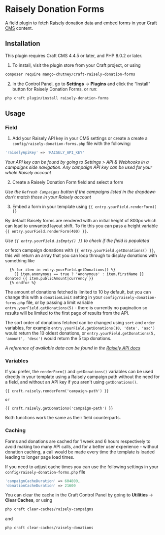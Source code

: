 # Raisely Donation Forms

A field plugin to fetch [Raisely](https://raisely.com/) donation data and embed forms in your [Craft CMS](https://craftcms.com/) content.

## Installation

This plugin requires Craft CMS 4.4.5 or later, and PHP 8.0.2 or later.

1. To install, visit the plugin store from your Craft project, or using

```bash
composer require mango-chutney/craft-raisely-donation-forms
```

2. In the Control Panel, go to **Settings** → **Plugins** and click the “Install” button for Raisely Donation Forms, or run:

```bash
php craft plugin/install raisely-donation-forms
```

## Usage

### Field

1. Add your Raisely API key in your CMS settings or create a create a `config/raisely-donation-forms.php` file with the following:

```php
'raiselyApiKey' => 'RAISELY_API_KEY'
```

_Your API key can be found by going to Settings > API & Webhooks in a campaigns side navigation. Any campaign API key can be used for your whole Raisely account_

2. Create a Raisely Donation Form field and select a form

_Use the `Refresh Campaigns` button if the campaigns listed in the dropdown don't match those in your Raisely account_

3. Embed a form in your template using `{{ entry.yourField.renderForm() }}`

By default Raisely forms are rendered with an initial height of 800px which can lead to unwanted layout shift. To fix this you can pass a height variable `{{ entry.yourField.renderForm(400) }}`.

_Use `{{ entry.yourField.isEmpty() }}` to check if the field is populated_

or fetch campaign donations with `{{ entry.yourField.getDonations() }}`, this will return an array that you can loop through to display donations with something like

```twig
  {% for item in entry.yourField.getDonations() %}
    {{ item.anonymous == true ? 'Anonymous' : item.firstName }} donated {{ item.publicAmount|currency }}
  {% endfor %}
```

The amount of donations fetched is limited to 10 by default, but you can change this with a `donationLimit` setting in your `config/raisely-donation-forms.php` file, or by passing a limit variable `entry.yourField.getDonations(5)` - there is currently no pagination so results will be limited to the first page of results from the API.

The sort order of donations fetched can be changed using `sort` and `order` variables, for example `entry.yourField.getDonations(10, 'date', 'asc')` would return the 10 oldest donations, or `entry.yourField.getDonations(5, 'amount', 'desc')` would return the 5 top donations.

_A reference of available data can be found in the [Raisely API docs](https://developers.raisely.com/reference/getdonations)_

### Variables

If you prefer, the `renderForm()` and `getDonations()` variables can be used directly in your template using a Raisely campaign path without the need for a field, and without an API key if you aren't using `getDonations()`.

```twig
{{ craft.raisely.renderForm('campaign-path') }}

or

{{ craft.raisely.getDonations('campaign-path') }}
```

Both functions work the same as their field counterparts.

### Caching

Forms and donations are cached for 1 week and 6 hours respectively to avoid making too many API calls, and for a better user experience - without donation caching, a call would be made every time the template is loaded leading to longer page load times.

If you need to adjust cache times you can use the following settings in your `config/raisely-donation-forms.php` file

```php
'campaignCacheDuration' => 604800,
'donationCacheDuration' => 21600
```

You can clear the cache in the Craft Control Panel by going to **Utilities** → **Clear Caches**, or using

```bash
php craft clear-caches/raisely-campaigns
```

and

```bash
php craft clear-caches/raisely-donations
```
